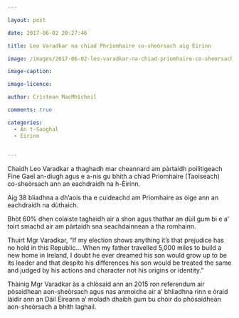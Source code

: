 ```yaml
---

layout: post

date: 2017-06-02 20:27:46

title: Leo Varadkar na chiad Phrìomhaire co-sheòrsach aig Èirinn

image: /images/2017-06-02-leo-varadkar-na-chiad-priomhaire-co-sheorsach-aig-eirinn.webp

image-caption:

image-licence:

author: Crìstean MacMhìcheil

comments: true

categories:
  - An t-Saoghal
  - Èirinn
  

---
```


Chaidh Leo Varadkar a thaghadh mar cheannard am pàrtaidh poilitigeach Fine Gael an-diugh agus e a-nis gu bhith a chiad Prìomhaire (Taoiseach) co-sheòrsach ann an eachdraidh na h-Èirinn.

<!--more-->

Aig 38 bliadhna a dh&#8217;aois tha e cuideachd am Prìomhaire as òige ann an eachdraidh na dùthaich.

Bhòt 60% dhen colaiste taghaidh air a shon agus thathar an dùil gum bi e a&#8217; toirt smachd air am pàrtaidh sna seachdainnean a tha romhainn.

Thuirt Mgr Varadkar, &#8220;If my election shows anything it&#8217;s that prejudice has no hold in this Republic&#8230; When my father travelled 5,000 miles to build a new home in Ireland, I doubt he ever dreamed his son would grow up to be its leader and that despite his differences his son would be treated the same and judged by his actions and character not his origins or identity.&#8221;

<p style="text-align: center;">
</p>

Thàinig Mgr Varadkar às a chlòsaid ann an 2015 ron referendum air pòsaidhean aon-sheòrsach agus nas anmoiche air a&#8217; bhliadhna rinn e òraid làidir ann an Dáil Éireann a&#8217; moladh dhaibh gum bu chòir do phòsaidhean aon-sheòrsach a bhith laghail.

<p style="text-align: center;">
</p>
